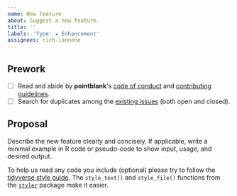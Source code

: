 ```yaml
---
name: New feature
about: Suggest a new feature.
title: ''
labels: 'Type: ★ Enhancement'
assignees: rich-iannone
---
```


## Prework

- [ ] Read and abide by **pointblank**'s [code of conduct](https://www.contributor-covenant.org/version/2/0/code_of_conduct/) and [contributing guidelines](https://github.com/rich-iannone/pointblank/blob/master/.github/CONTRIBUTING.md).
- [ ] Search for duplicates among the [existing issues](https://github.com/rich-iannone/pointblank/issues) (both open and closed).

## Proposal

Describe the new feature clearly and concisely. If applicable, write a minimal example in R code or pseudo-code to show input, usage, and desired output.

To help us read any code you include (optional) please try to follow the [tidyverse style guide](https://style.tidyverse.org/). The `style_text()` and `style_file()` functions from the [`styler`](https://github.com/r-lib/styler) package make it easier.

